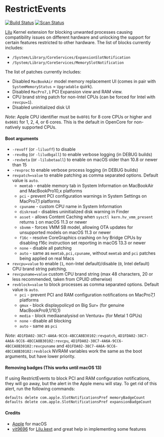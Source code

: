 RestrictEvents
==============

[![Build Status](https://github.com/acidanthera/RestrictEvents/actions/workflows/main.yml/badge.svg?branch=master)](https://github.com/acidanthera/RestrictEvents/actions) [![Scan Status](https://scan.coverity.com/projects/22252/badge.svg?flat=1)](https://scan.coverity.com/projects/22252)

[Lilu](https://github.com/acidanthera/Lilu) Kernel extension for blocking unwanted processes causing compatibility issues on different hardware and unlocking the support for certain features restricted to other hardware. The list of blocks currently includes:

- `/System/Library/CoreServices/ExpansionSlotNotification`
- `/System/Library/CoreServices/MemorySlotNotification`

The list of patches currently includes:

- Disabled `MacBookAir` model memory replacement UI (comes in pair with `SystemMemoryStatus` = `Upgradable` quirk).
- Disabled `MacPro7,1` PCI Expansion view and RAM view.
- CPU brand string patch for non-Intel CPUs (can be forced for Intel with `revcpu=1`).
- Disabled uninitialized disk UI

_Note_: Apple CPU identifier must be `0x0F01` for 8 core CPUs or higher and `0x0601` for 1, 2, 4, or 6 cores. This is the default in OpenCore for non-natively supported CPUs.

#### Boot arguments
- `-revoff` (or `-liluoff`) to disable
- `-revdbg` (or `-liludbgall`) to enable verbose logging (in DEBUG builds)
- `-revbeta` (or `-lilubetaall`) to enable on macOS older than 10.8 or newer than 15
- `-revproc` to enable verbose process logging (in DEBUG builds)
- `revpatch=value` to enable patching as comma separated options. Default value is `auto`.
  - `memtab` - enable memory tab in System Information on MacBookAir and MacBookPro10,x platforms
  - `pci` - prevent PCI configuration warnings in System Settings on MacPro7,1 platforms
  - `cpuname` - custom CPU name in System Information
  - `diskread` - disables uninitialized disk warning in Finder
  - `asset` - allows Content Caching when `sysctl kern.hv_vmm_present` returns `1` on macOS 11.3 or newer
  - `sbvmm` - forces VMM SB model, allowing OTA updates for unsupported models on macOS 11.3 or newer
  - `f16c` - resolve CoreGraphics crashing on Ivy Bridge CPUs by disabling f16c instruction set reporting in macOS 13.3 or newer
  - `none` - disable all patching
  - `auto` - same as `memtab,pci,cpuname`, without `memtab` and `pci` patches being applied on real Macs
- `revcpu=value` to enable (`1`, non-Intel default)/disable (`0`, Intel default) CPU brand string patching.
- `revcpuname=value` custom CPU brand string (max 48 characters, 20 or less recommended, taken from CPUID otherwise)
- `revblock=value` to block processes as comma separated options. Default value is `auto`.
  - `pci` - prevent PCI and RAM configuration notifications on MacPro7,1 platforms
  - `gmux` - block displaypolicyd on Big Sur+ (for genuine MacBookPro9,1/10,1)
  - `media` - block mediaanalysisd on Ventura+ (for Metal 1 GPUs)
  - `none` - disable all blocking
  - `auto` - same as `pci`

_Note_: `4D1FDA02-38C7-4A6A-9CC6-4BCCA8B30102:revpatch`, `4D1FDA02-38C7-4A6A-9CC6-4BCCA8B30102:revcpu`, `4D1FDA02-38C7-4A6A-9CC6-4BCCA8B30102:revcpuname` and `4D1FDA02-38C7-4A6A-9CC6-4BCCA8B30102:revblock` NVRAM variables work the same as the boot arguments, but have lower priority.

#### Removing badges (This works until macOS 13)

If using RestrictEvents to block PCI and RAM configuration notifications, they will go away, but the alert in the Apple menu will stay. To get rid of this alert, run the following commands:

```
defaults delete com.apple.SlotNotificationsPref memoryBadgeCount
defaults delete com.apple.SlotNotificationsPref expansionBadgeCount
```

<!-- For posterity
- Software update badge:
  - Monterey and lower: `defaults delete com.apple.systempreferences AttentionPrefBundleIDs` (checks for `com.apple.preferences.softwareupdate`)
  - Ventura and higher: `defaults delete ~/Library/Preferences/com.apple.systempreferences.plist AttentionPrefBundleIDs` (checks for `com.apple.FollowUpSettings.FollowUpSettingsExtension`)
    - Full path is required because `defaults` attempts to access a sandboxed path otherwise
- App store updates: `defaults delete com.apple.appstored BadgeCount`
-->

#### Credits
- [Apple](https://www.apple.com) for macOS
- [vit9696](https://github.com/vit9696) for [Lilu.kext](https://github.com/vit9696/Lilu) and great help in implementing some features

